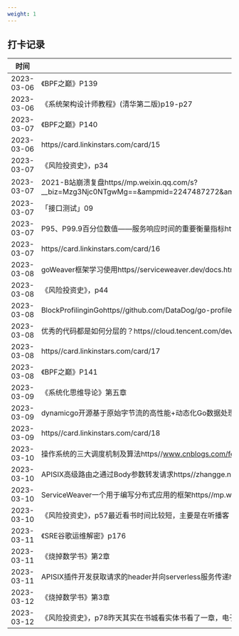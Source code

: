 ```yaml
---
weight: 1
---
```


## 打卡记录

|时间|内容|
 |----|----| 
|2023-03-06|《BPF之巅》P139|
|2023-03-06|《系统架构设计师教程》(清华第二版)p19-p27|
|2023-03-07|《BPF之巅》P140|
|2023-03-06|https//card.linkinstars.com/card/15|
|2023-03-07|《风险投资史》，p34|
|2023-03-07|2021-B站崩溃复盘https//mp.weixin.qq.com/s?__biz=Mzg3Njc0NTgwMg==&ampmid=2247487272&ampidx=1&ampsn=038a30ce61706c97e3397eee982b1486&ampscene=21#wechat_redirect|
|2023-03-07|「接口测试」09|微服务接口怎么用Mock解决混乱的调用关系？https//zhuanlan.zhihu.com/p/474301954|
|2023-03-07|P95、P99.9百分位数值——服务响应时间的重要衡量指标https//www.cnblogs.com/hunternet/p/14354983.html|
|2023-03-07|https//card.linkinstars.com/card/16|
|2023-03-08|goWeaver框架学习使用https//serviceweaver.dev/docs.html|
|2023-03-08|《风险投资史》，p44|
|2023-03-08|BlockProfilinginGohttps//github.com/DataDog/go-profiler-notes/blob/main/block.md|
|2023-03-08|优秀的代码都是如何分层的？https//cloud.tencent.com/developer/article/1519017|
|2023-03-08|https//card.linkinstars.com/card/17|
|2023-03-08|《BPF之巅》P141|
|2023-03-09|《系统化思维导论》第五章|
|2023-03-09|dynamicgo开源基于原始字节流的高性能+动态化Go数据处理|
|2023-03-09|https//card.linkinstars.com/card/18|
|2023-03-10|操作系统的三大调度机制及算法https//www.cnblogs.com/feily/articles/14157502.html|
|2023-03-10|APISIX高级路由之通过Body参数转发请求https//zhangge.net/5157.html|
|2023-03-10|ServiceWeaver一个用于编写分布式应用的框架https//mp.weixin.qq.com/s/o_-SKzw1-v290LZ2NSpb5Q|
|2023-03-10|《风险投资史》，p57最近看书时间比较短，主要是在听播客（拉下一些想听的内容）|
|2023-03-11|《SRE谷歌运维解密》p176|
|2023-03-11|《烧掉数学书》第2章|
|2023-03-11|APISIX插件开发获取请求的header并向serverless服务传递https//blog.51cto.com/u_3664660/5291782|
|2023-03-12|《烧掉数学书》第3章|
|2023-03-12|《风险投资史》，p78昨天其实在书城看实体书看了一章，电子书和实体书其实还蛮有差异的。“八叛将”，改变了时代，驱动了社会。|